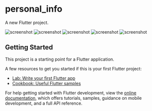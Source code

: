 # personal_info

A new Flutter project.

![screenshot](assets/images/ss1.png)
![screenshot](assets/images/my_info.png)
![screenshot](assets/images/skills.png)
![screenshot](assets/images/edu.png)
![screenshot](assets/images/expe.png)

## Getting Started

This project is a starting point for a Flutter application.

A few resources to get you started if this is your first Flutter project:

- [Lab: Write your first Flutter app](https://docs.flutter.dev/get-started/codelab)
- [Cookbook: Useful Flutter samples](https://docs.flutter.dev/cookbook)

For help getting started with Flutter development, view the
[online documentation](https://docs.flutter.dev/), which offers tutorials,
samples, guidance on mobile development, and a full API reference.




